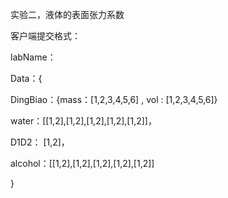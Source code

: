 实验二，液体的表面张力系数

客户端提交格式：

labName：

Data：{

DingBiao：{mass：[1,2,3,4,5,6] , vol : [1,2,3,4,5,6]}

water：[[1,2],[1,2],[1,2],[1,2],[1,2]]，

D1D2： [1,2]，

alcohol：[[1,2],[1,2],[1,2],[1,2],[1,2]]

}
